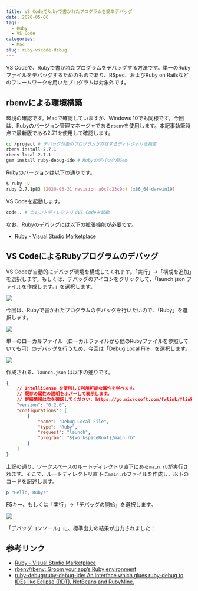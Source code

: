```yaml
---
title: VS CodeでRubyで書かれたプログラムを簡単デバッグ
date: 2020-05-06
tags:
  - Ruby
  - VS Code
categories:
  - Mac
slug: ruby-vscode-debug
---
```

VS Codeで、Rubyで書かれたプログラムをデバッグする方法です。単一のRubyファイルをデバッグするためのものであり、RSpec、およびRuby on Railsなどのフレームワークを用いたプログラムは対象外です。

## rbenvによる環境構築

環境の確認です。Macで確認していますが、Windows 10でも同様です。今回は、Rubyのバージョン管理マネージャである`rbenv`を使用します。本記事執筆時点で最新版である2.7.1を使用して確認します。

```zsh
cd /project # デバッグ対象のプログラムが存在するディレクトリを指定
rbenv install 2.7.1
rbenv local 2.7.1
gem install ruby-debug-ide # Rubyのデバッグ用Gem
```

Rubyのバージョンは以下の通りです。

```zsh
$ ruby -v
ruby 2.7.1p83 (2020-03-31 revision a0c7c23c9c) [x86_64-darwin19]
```

VS Codeを起動します。

```zsh
code . # カレントディレクトリでVS Codeを起動
```

なお、Rubyのデバッグには以下の拡張機能が必要です。

* [Ruby - Visual Studio Marketplace](https://marketplace.visualstudio.com/items?itemName=rebornix.Ruby)

## VS CodeによるRubyプログラムのデバッグ

VS Codeが自動的にデバッグ環境を構成してくれます。「実行」→「構成を追加」を選択します。もしくは、デバッグのアイコンをクリックして、「launch.json ファイルを作成します。」を選択します。

![](/uploads/2020/05/screenshot-2020-05-05-22.04.21.png)

今回は、Rubyで書かれたプログラムのデバッグを行いたいので、「Ruby」を選択します。

![](/uploads/2020/05/screenshot-2020-05-05-22.04.34.png)

単一のローカルファイル（ローカルファイルから他のRubyファイルを参照していても可）のデバッグを行うため、今回は「Debug Local File」を選択します。

![](/uploads/2020/05/screenshot-2020-05-05-22.04.41.png)

作成される、`launch.json` は以下の通りです。

```json
{
    // IntelliSense を使用して利用可能な属性を学べます。
    // 既存の属性の説明をホバーして表示します。
    // 詳細情報は次を確認してください: https://go.microsoft.com/fwlink/?linkid=830387
    "version": "0.2.0",
    "configurations": [
        {
            "name": "Debug Local File",
            "type": "Ruby",
            "request": "launch",
            "program": "${workspaceRoot}/main.rb"
        }
    ]
}
```

上記の通り、ワークスペースのルートディレクトリ直下にある`main.rb`が実行されます。そこで、ルートディレクトリ直下に`main.rb`ファイルを作成し、以下のコードを記述します。

```ruby
p "Hello, Ruby!"
```

F5キー、もしくは「実行」→「デバッグの開始」を選択します。

![](/uploads/2020/05/screenshot-2020-05-05-22.06.20.png)

「デバッグコンソール」に、標準出力の結果が出力されました！

## 参考リンク

* [Ruby - Visual Studio Marketplace](https://marketplace.visualstudio.com/items?itemName=rebornix.Ruby)
* [rbenv/rbenv: Groom your app’s Ruby environment](https://github.com/rbenv/rbenv)
* [ruby-debug/ruby-debug-ide: An interface which glues ruby-debug to IDEs like Eclipse (RDT), NetBeans and RubyMine.](https://github.com/ruby-debug/ruby-debug-ide)